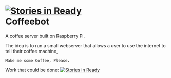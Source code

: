 [![Stories in Ready](https://badge.waffle.io/maxsu/coffeebot.png)](https://waffle.io/maxsu/coffeebot)  
Coffeebot
=========

A coffee server built on Raspberry Pi. 

The idea is to run a small webserver that allows a user to use the internet to tell their coffee machine,

```Make me some Coffee, Please.```

Work that could be done: [![Stories in Ready](https://badge.waffle.io/maxsu/coffeebot.png)](http://waffle.io/maxsu/coffeebot) 















